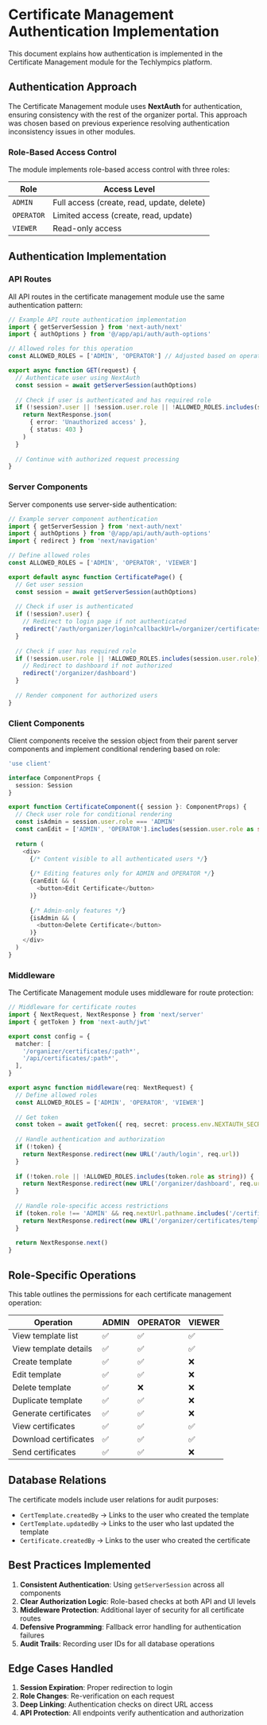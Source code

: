 # Certificate Management Authentication Implementation

This document explains how authentication is implemented in the Certificate Management module for the Techlympics platform.

## Authentication Approach

The Certificate Management module uses **NextAuth** for authentication, ensuring consistency with the rest of the organizer portal. This approach was chosen based on previous experience resolving authentication inconsistency issues in other modules.

### Role-Based Access Control

The module implements role-based access control with three roles:

| Role | Access Level |
|------|--------------|
| `ADMIN` | Full access (create, read, update, delete) |
| `OPERATOR` | Limited access (create, read, update) |
| `VIEWER` | Read-only access |

## Authentication Implementation

### API Routes

All API routes in the certificate management module use the same authentication pattern:

```typescript
// Example API route authentication implementation
import { getServerSession } from 'next-auth/next'
import { authOptions } from '@/app/api/auth/auth-options'

// Allowed roles for this operation
const ALLOWED_ROLES = ['ADMIN', 'OPERATOR'] // Adjusted based on operation sensitivity

export async function GET(request) {
  // Authenticate user using NextAuth
  const session = await getServerSession(authOptions)
  
  // Check if user is authenticated and has required role
  if (!session?.user || !session.user.role || !ALLOWED_ROLES.includes(session.user.role)) {
    return NextResponse.json(
      { error: 'Unauthorized access' },
      { status: 403 }
    )
  }
  
  // Continue with authorized request processing
}
```

### Server Components

Server components use server-side authentication:

```typescript
// Example server component authentication
import { getServerSession } from 'next-auth/next'
import { authOptions } from '@/app/api/auth/auth-options'
import { redirect } from 'next/navigation'

// Define allowed roles
const ALLOWED_ROLES = ['ADMIN', 'OPERATOR', 'VIEWER']

export default async function CertificatePage() {
  // Get user session
  const session = await getServerSession(authOptions)
  
  // Check if user is authenticated
  if (!session?.user) {
    // Redirect to login page if not authenticated
    redirect('/auth/organizer/login?callbackUrl=/organizer/certificates')
  }
  
  // Check if user has required role
  if (!session.user.role || !ALLOWED_ROLES.includes(session.user.role)) {
    // Redirect to dashboard if not authorized
    redirect('/organizer/dashboard')
  }
  
  // Render component for authorized users
}
```

### Client Components

Client components receive the session object from their parent server components and implement conditional rendering based on role:

```typescript
'use client'

interface ComponentProps {
  session: Session
}

export function CertificateComponent({ session }: ComponentProps) {
  // Check user role for conditional rendering
  const isAdmin = session.user.role === 'ADMIN'
  const canEdit = ['ADMIN', 'OPERATOR'].includes(session.user.role as string)
  
  return (
    <div>
      {/* Content visible to all authenticated users */}
      
      {/* Editing features only for ADMIN and OPERATOR */}
      {canEdit && (
        <button>Edit Certificate</button>
      )}
      
      {/* Admin-only features */}
      {isAdmin && (
        <button>Delete Certificate</button>
      )}
    </div>
  )
}
```

### Middleware

The Certificate Management module uses middleware for route protection:

```typescript
// Middleware for certificate routes
import { NextRequest, NextResponse } from 'next/server'
import { getToken } from 'next-auth/jwt'

export const config = {
  matcher: [
    '/organizer/certificates/:path*',
    '/api/certificates/:path*',
  ],
}

export async function middleware(req: NextRequest) {
  // Define allowed roles
  const ALLOWED_ROLES = ['ADMIN', 'OPERATOR', 'VIEWER']
  
  // Get token
  const token = await getToken({ req, secret: process.env.NEXTAUTH_SECRET })
  
  // Handle authentication and authorization
  if (!token) {
    return NextResponse.redirect(new URL('/auth/login', req.url))
  }
  
  if (!token.role || !ALLOWED_ROLES.includes(token.role as string)) {
    return NextResponse.redirect(new URL('/organizer/dashboard', req.url))
  }
  
  // Handle role-specific access restrictions
  if (token.role !== 'ADMIN' && req.nextUrl.pathname.includes('/certificates/templates/create')) {
    return NextResponse.redirect(new URL('/organizer/certificates/templates', req.url))
  }
  
  return NextResponse.next()
}
```

## Role-Specific Operations

This table outlines the permissions for each certificate management operation:

| Operation | ADMIN | OPERATOR | VIEWER |
|-----------|-------|----------|--------|
| View template list | ✅ | ✅ | ✅ |
| View template details | ✅ | ✅ | ✅ |
| Create template | ✅ | ✅ | ❌ |
| Edit template | ✅ | ✅ | ❌ |
| Delete template | ✅ | ❌ | ❌ |
| Duplicate template | ✅ | ✅ | ❌ |
| Generate certificates | ✅ | ✅ | ❌ |
| View certificates | ✅ | ✅ | ✅ |
| Download certificates | ✅ | ✅ | ✅ |
| Send certificates | ✅ | ✅ | ❌ |

## Database Relations

The certificate models include user relations for audit purposes:

- `CertTemplate.createdBy` → Links to the user who created the template
- `CertTemplate.updatedBy` → Links to the user who last updated the template
- `Certificate.createdBy` → Links to the user who created the certificate

## Best Practices Implemented

1. **Consistent Authentication**: Using `getServerSession` across all components
2. **Clear Authorization Logic**: Role-based checks at both API and UI levels
3. **Middleware Protection**: Additional layer of security for all certificate routes
4. **Defensive Programming**: Fallback error handling for authentication failures
5. **Audit Trails**: Recording user IDs for all database operations

## Edge Cases Handled

1. **Session Expiration**: Proper redirection to login
2. **Role Changes**: Re-verification on each request
3. **Deep Linking**: Authentication checks on direct URL access
4. **API Protection**: All endpoints verify authentication and authorization
